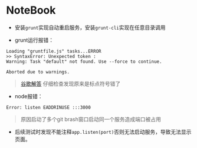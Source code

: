# NoteBook

* 安装`grunt`实现自动重启服务，安装`grunt-cli`实现在任意目录调用

* grunt运行报错：

```
Loading "gruntfile.js" tasks...ERROR
>> SyntaxError: Unexpected token :
Warning: Task "default" not found. Use --force to continue.

Aborted due to warnings.
```

> [谷歌解答](https://stackoverflow.com/questions/28343633/loading-gruntfile-js-tasks-error-syntaxerror-unexpected-identifier-warni) 仔细检查发现原来是标点符号错了

* node报错：

```
Error: listen EADDRINUSE :::3000
```
> 原因启动了多个git brash窗口启动同一个服务造成端口被占用

* 后续测试时发现不能注释`app.listen(port)`否则无法启动服务，导致无法显示页面。
